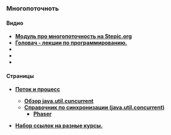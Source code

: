 ### Многопоточноть

#### Видио

- **<a href="https://stepic.org/course/%D0%A0%D0%B0%D0%B7%D1%80%D0%B0%D0%B1%D0%BE%D1%82%D0%BA%D0%B0-%D0%B2%D0%B5%D0%B1-%D1%81%D0%B5%D1%80%D0%B2%D0%B8%D1%81%D0%B0-%D0%BD%D0%B0-Java-%28%D1%87%D0%B0%D1%81%D1%82%D1%8C-2%29-186/syllabus?module=3">Модуль про многопоточность на Stepic.org</a>**
- **<a href="https://habrahabr.ru/company/golovachcourses/blog/256883/"> Головач - лекции по программированию.</a>**
- **<a href=""> </a>**
- **<a href=""> </a>**
- **<a href=""> </a>**

#### Страницы
- **<a href="https://tproger.ru/problems/what-is-the-difference-between-threads-and-processes/">Поток и процесс</a>**
  - **<a href="https://habrahabr.ru/company/luxoft/blog/157273/">Обзор java.util.cuncurrent</a>**
  - **<a href="https://habrahabr.ru/post/277669/">Справочник по синхронизации (java.util.concurrent)</a>**
    - **<a href="https://habrahabr.ru/post/117185/">Phaser</a>**

- **<a href="https://habrahabr.ru/company/golovachcourses/blog/215275/"> Набор ссылок на разные курсы.</a>**
